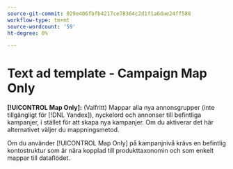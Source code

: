 ```yaml
---
source-git-commit: 029e406fbfb4217ce78364c2d1f1a6dae24ff588
workflow-type: tm+mt
source-wordcount: '59'
ht-degree: 0%

---
```

# Text ad template - Campaign Map Only

**[!UICONTROL Map Only]:** (Valfritt) Mappar alla nya annonsgrupper (inte tillgängligt för [!DNL Yandex]), nyckelord och annonser till befintliga kampanjer, i stället för att skapa nya kampanjer. Om du aktiverar det här alternativet väljer du mappningsmetod.

Om du använder [!UICONTROL Map Only] på kampanjnivå krävs en befintlig kontostruktur som är nära kopplad till produkttaxonomin och som enkelt mappar till dataflödet.
